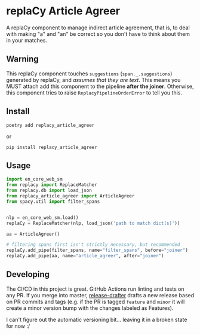 # replaCy Article Agreer

A replaCy component to manage indirect article agreement, that is, to deal with making "a" and "an" be correct so you don't have to think about them in your matches.

## Warning

This replaCy component touches `suggestions` (`span._.suggestions`) generated by replaCy, and *assumes that they are text*. This means you MUST attach add this component to the pipeline **after the joiner**. Otherwise, this component tries to raise `ReplacyPipelineOrderError` to tell you this.

## Install

`poetry add replacy_article_agreer`

or

`pip install replacy_article_agreer`

## Usage

```python
import en_core_web_sm
from replacy import ReplaceMatcher
from replacy.db import load_json
from replacy_article_agreer import ArticleAgreer
from spacy.util import filter_spans


nlp = en_core_web_sm.load()
replaCy = ReplaceMatcher(nlp, load_json('path to match dict(s)'))

aa = ArticleAgreer()

# filtering spans first isn't strictly necessary, but recommended
replaCy.add_pipe(filter_spans, name="filter_spans", before="joiner")
replaCy.add_pipe(aa, name="article_agreer", after="joiner")
```

## Developing

The CI/CD in this project is great. GitHub Actions run linting and tests on any PR. If you merge into master, [release-drafter](https://github.com/marketplace/actions/release-drafter) drafts a new release based on PR commits and tags (e.g. if the PR is tagged `feature` and `minor` it will create a minor version bump with the changes labeled as Features).

I can't figure out the automatic versioning bit... leaving it in a broken state for now :/
